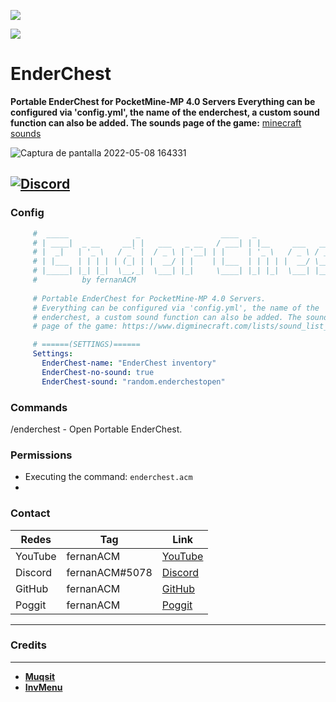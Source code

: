 [![](https://poggit.pmmp.io/shield.state/EnderChest)](https://poggit.pmmp.io/p/EnderChest)

[![](https://poggit.pmmp.io/shield.api/EnderChest)](https://poggit.pmmp.io/p/EnderChest)

# EnderChest
**Portable EnderChest for PocketMine-MP 4.0 Servers Everything can be configured via 'config.yml', the name of the enderchest, a custom sound function can also be added. The sounds page of the game:** [minecraft sounds](https://www.digminecraft.com/lists/sound_list_pe.php)


![Captura de pantalla 2022-05-08 164331](https://user-images.githubusercontent.com/83558341/167317673-138cd3d8-9af8-453a-8929-8f75c7341eca.png)

<a href="https://discord.gg/YyE9XFckqb"><img src="https://img.shields.io/discord/837701868649709568?label=discord&color=7289DA&logo=discord" alt="Discord" /></a>
---

### Config
```yaml
     #  _____               _                  ____   _                    _   
     # | ____|  _ __     __| |   ___   _ __   / ___| | |__     ___   ___  | |_ 
     # |  _|   | '_ \   / _` |  / _ \ | '__| | |     | '_ \   / _ \ / __| | __|
     # | |___  | | | | | (_| | |  __/ | |    | |___  | | | | |  __/ \__ \ | |_ 
     # |_____| |_| |_|  \__,_|  \___| |_|     \____| |_| |_|  \___| |___/  \__|
     #          by fernanACM
 
     # Portable EnderChest for PocketMine-MP 4.0 Servers.
     # Everything can be configured via 'config.yml', the name of the 
     # enderchest, a custom sound function can also be added. The sounds 
     # page of the game: https://www.digminecraft.com/lists/sound_list_pe.php

     # ======(SETTINGS)======
     Settings:
       EnderChest-name: "EnderChest inventory"
       EnderChest-no-sound: true
       EnderChest-sound: "random.enderchestopen"
   ```
   
### Commands
/enderchest - Open Portable EnderChest.

### Permissions

- Executing the command: ```enderchest.acm```
- 
### Contact
| Redes | Tag | Link |
|-------|-------------|------|
| YouTube | fernanACM | [YouTube](https://www.youtube.com/channel/UC-M5iTrCItYQBg5GMuX5ySw) | 
| Discord | fernanACM#5078 | [Discord](https://discord.gg/YyE9XFckqb) |
| GitHub | fernanACM | [GitHub](https://github.com/fernanACM)
| Poggit | fernanACM | [Poggit](https://poggit.pmmp.io/ci/fernanACM)
****

### Credits
---
* **[Muqsit](https://github.com/Muqsit)**
* **[InvMenu](https://github.com/Muqsit/InvMenu/tree/4.0/)**

